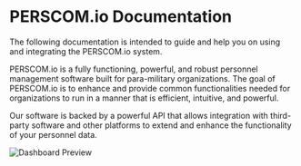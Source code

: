 # PERSCOM.io Documentation

The following documentation is intended to guide and help you on using and integrating the PERSCOM.io system.

PERSCOM.io is a fully functioning, powerful, and robust personnel management software built for para-military organizations. The goal of
PERSCOM.io is to enhance and provide common functionalities needed for organizations to run in a manner that is efficient, intuitive, and
powerful.

Our software is backed by a powerful API that allows integration with third-party software and other platforms to extend and enhance the
functionality of your personnel data.

![Dashboard Preview](https://perscom-cdn.s3.amazonaws.com/images/dashboard-preview-1.png)

